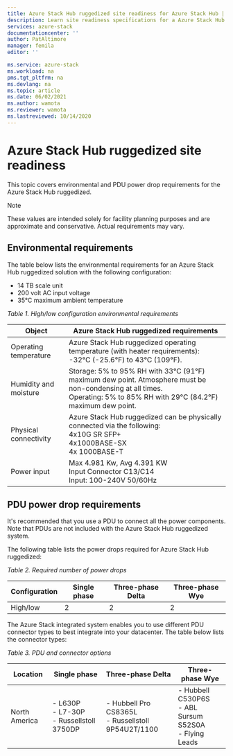```yaml
---
title: Azure Stack Hub ruggedized site readiness for Azure Stack Hub | Microsoft Docs
description: Learn site readiness specifications for a Azure Stack Hub ruggedized  .
services: azure-stack
documentationcenter: ''
author: PatAltimore
manager: femila
editor: ''

ms.service: azure-stack
ms.workload: na
pms.tgt_pltfrm: na
ms.devlang: na
ms.topic: article
ms.date: 06/02/2021
ms.author: wamota
ms.reviewer: wamota
ms.lastreviewed: 10/14/2020
---
```


# Azure Stack Hub ruggedized site readiness

This topic covers environmental and PDU power drop requirements for the Azure Stack Hub ruggedized. 

>[!NOTE]
>These values are intended solely for facility planning purposes and are approximate and conservative. Actual requirements may vary.

## Environmental requirements

The table below lists the environmental requirements for an Azure Stack Hub ruggedized solution with the following configuration:

- 14 TB scale unit
- 200 volt AC input voltage
- 35°C maximum ambient temperature

*Table 1. High/low configuration environmental requirements*

| Object                         | Azure Stack Hub ruggedized requirements               |
|--------------------------------|--------------------------------|
|Operating temperature           | Azure Stack Hub ruggedized operating temperature (with heater requirements): -32°C (-25.6°F) to 43°C (109°F).    |
|Humidity and moisture           | Storage: 5% to 95% RH with 33°C (91°F) maximum dew point. Atmosphere must be non-condensing at all times. <br> Operating: 5% to 85% RH with 29°C (84.2°F) maximum dew point.
|Physical connectivity           | Azure Stack Hub ruggedized can be physically connected via the following: <br>4x10G SR SFP+ <br>4x1000BASE-SX <br>4x 1000BASE-T
|Power input                     | Max 4.981 Kw, Avg 4.391 KW<br> Input Connector C13/C14<br> Input: 100-240V 50/60Hz

## PDU power drop requirements

It's recommended that you use a PDU to connect all the power components. Note that PDUs are not included with the Azure Stack Hub ruggedized system.

The following table lists the power drops required for Azure Stack Hub ruggedized:

*Table 2. Required number of power drops*

| Configuration  | Single phase  | Three-phase Delta |Three-phase Wye |
|----------------|---------------|-------------------|----------------|
|High/low        | 2             | 2                 | 2              |

The Azure Stack integrated system enables you to use different PDU connector types to best integrate into your datacenter. The table below lists the connector types:

*Table 3. PDU and connector options*

| Location     | Single phase                                | Three-phase Delta                                   | Three-phase Wye                                        |
|--------------|---------------------------------------------|-----------------------------------------------------|-----------------------------------------------------------|
|North America |- L630P<br>- L7-30P<br>- Russellstoll 3750DP |- Hubbell Pro CS8365L<br>- Russellstoll 9P54U2T/1100 |- Hubbell C530P6S<br>- ABL Sursum S52S0A<br>- Flying Leads |


